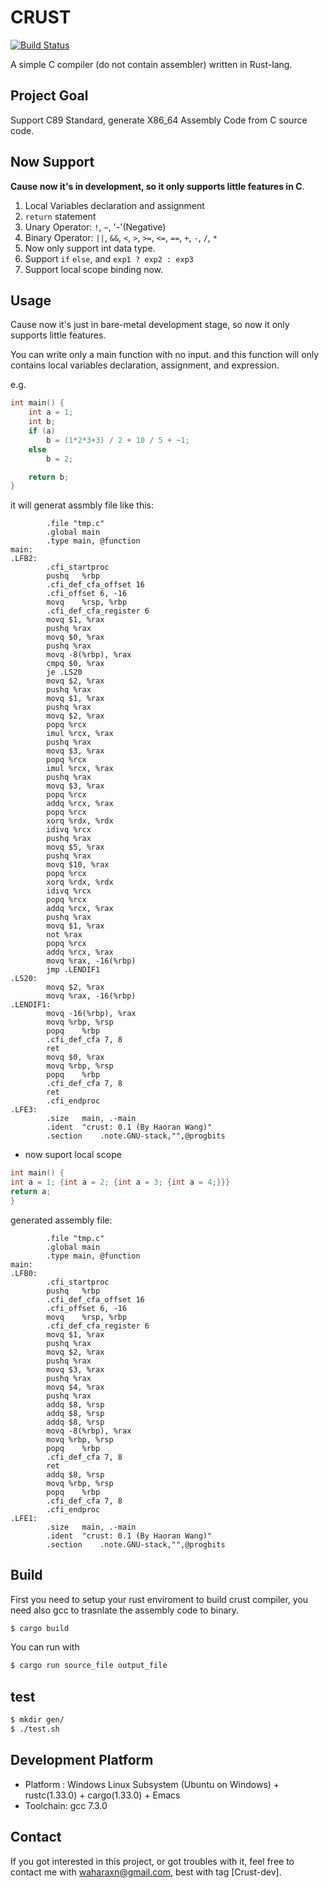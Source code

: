 # CRUST
[![Build Status](https://travis-ci.com/onehr/crust.svg?branch=master)](https://travis-ci.com/onehr/crust)

A simple C compiler (do not contain assembler) written in Rust-lang.

## Project Goal
Support C89 Standard, generate X86_64 Assembly Code from C source code.

## Now Support
**Cause now it's in development, so it only supports little features in C**.
1. Local Variables declaration and assignment
2. `return` statement
3. Unary Operator: `!`, `~`, '-'(Negative)
4. Binary Operator: `||`, `&&`, `<`, `>`, `>=`, `<=`, `==`, `+`, `-`, `/`, `*`
5. Now only support int data type.
6. Support `if` `else`, and `exp1 ? exp2 : exp3`
7. Support local scope binding now.

## Usage
Cause now it's just in bare-metal development stage, so now it only supports little features.

You can write only a main function with no input.
and this function will only contains local variables declaration, assignment, and expression.

e.g.
```c
int main() {
	int a = 1;
	int b;
	if (a) 
		b = (1*2*3+3) / 2 + 10 / 5 + ~1; 
	else 
		b = 2;

	return b;
}
```
it will generat assmbly file like this:
```assembly
        .file "tmp.c"
        .global main
        .type main, @function
main:
.LFB2:
        .cfi_startproc
        pushq	%rbp
        .cfi_def_cfa_offset 16
        .cfi_offset 6, -16
        movq	%rsp, %rbp
        .cfi_def_cfa_register 6
        movq $1, %rax
        pushq %rax
        movq $0, %rax
        pushq %rax
        movq -8(%rbp), %rax
        cmpq $0, %rax
        je .LS20
        movq $2, %rax
        pushq %rax
        movq $1, %rax
        pushq %rax
        movq $2, %rax
        popq %rcx
        imul %rcx, %rax
        pushq %rax
        movq $3, %rax
        popq %rcx
        imul %rcx, %rax
        pushq %rax
        movq $3, %rax
        popq %rcx
        addq %rcx, %rax
        popq %rcx
        xorq %rdx, %rdx
        idivq %rcx
        pushq %rax
        movq $5, %rax
        pushq %rax
        movq $10, %rax
        popq %rcx
        xorq %rdx, %rdx
        idivq %rcx
        popq %rcx
        addq %rcx, %rax
        pushq %rax
        movq $1, %rax
        not %rax
        popq %rcx
        addq %rcx, %rax
        movq %rax, -16(%rbp)
        jmp .LENDIF1
.LS20:
        movq $2, %rax
        movq %rax, -16(%rbp)
.LENDIF1:
        movq -16(%rbp), %rax
        movq %rbp, %rsp
        popq	%rbp
        .cfi_def_cfa 7, 8
        ret
        movq $0, %rax
        movq %rbp, %rsp
        popq	%rbp
        .cfi_def_cfa 7, 8
        ret
        .cfi_endproc
.LFE3:
        .size	main, .-main
        .ident	"crust: 0.1 (By Haoran Wang)"
        .section	.note.GNU-stack,"",@progbits
```
* now suport local scope
```c
int main() {
int a = 1; {int a = 2; {int a = 3; {int a = 4;}}}
return a;
}
```
generated assembly file:
```assembly
        .file "tmp.c"
        .global main
        .type main, @function
main:
.LFB0:
        .cfi_startproc
        pushq	%rbp
        .cfi_def_cfa_offset 16
        .cfi_offset 6, -16
        movq	%rsp, %rbp
        .cfi_def_cfa_register 6
        movq $1, %rax
        pushq %rax
        movq $2, %rax
        pushq %rax
        movq $3, %rax
        pushq %rax
        movq $4, %rax
        pushq %rax
        addq $8, %rsp
        addq $8, %rsp
        addq $8, %rsp
        movq -8(%rbp), %rax
        movq %rbp, %rsp
        popq	%rbp
        .cfi_def_cfa 7, 8
        ret
        addq $8, %rsp
        movq %rbp, %rsp
        popq	%rbp
        .cfi_def_cfa 7, 8
        .cfi_endproc
.LFE1:
        .size   main, .-main
        .ident	"crust: 0.1 (By Haoran Wang)"
        .section	.note.GNU-stack,"",@progbits
```
## Build
First you need to setup your rust enviroment to build crust compiler, you need also gcc to trasnlate the assembly code to binary.
```bash
$ cargo build
```
You can run with
```bash
$ cargo run source_file output_file
```

## test
```bash
$ mkdir gen/
$ ./test.sh
```

## Development Platform
* Platform : Windows Linux Subsystem (Ubuntu on Windows) + rustc(1.33.0) + cargo(1.33.0) + Emacs
* Toolchain: gcc 7.3.0

## Contact
If you got interested in this project, or got troubles with it, feel free to contact me with 
waharaxn@gmail.com, best with tag [Crust-dev].
